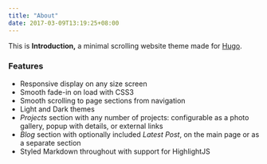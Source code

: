 ```yaml
---
title: "About"
date: 2017-03-09T13:19:25+08:00
---
```


This is **Introduction,** a minimal scrolling website theme made for [Hugo](https://gohugo.io).

### Features

* Responsive display on any size screen
* Smooth fade-in on load with CSS3
* Smooth scrolling to page sections from navigation
* Light and Dark themes
* _Projects_ section with any number of projects: configurable as a photo gallery, popup with details, or external links
* _Blog_ section with optionally included _Latest Post_, on the main page or as a separate section
* Styled Markdown throughout with support for HighlightJS
